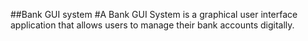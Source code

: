 ##Bank GUI system
#A Bank GUI System is a graphical user interface application that allows users to manage their bank accounts digitally.
